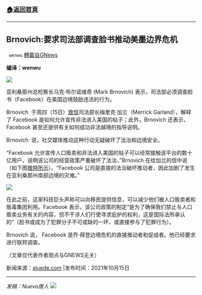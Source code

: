 ###  [:house:返回首頁](https://github.com/ourhimalayas/txt)
---


## Brnovich:要求司法部调查脸书推动美墨边界危机
` wenwu` [轉載自GNews](https://gnews.org/zh-hans/1600292/)

**编译：wenwu**

![](https://assets.gnews.org/wp-content/uploads/2021/10/image-313.png)

亚利桑那州总检察长马克·布尔诺维奇 (Mark Brnovich) 表示，司法部必须调查脸书（Facebook）在美国边境鼓励违法的行为。

Brnovich  于周四（15日）[致信](https://www.scribd.com/document/532520112/10-14-Brnovich-Letter-to-Garland#download&amp;from_embed)司法部长梅里克·加兰（Merrick Garland），解释了 Facebook 是如何允许宣传非法进入美国的帖子；此外，Brnovich 还表示，Facebook 甚至还提供有关如何成功非法越境的指导说明。

Brnovich  说，社交媒体推动这种行动无疑破坏了法治和边境安全。

“Facebook 允许宣传人口贩卖和非法进入美国的帖子可以经常接触该平台的数十亿用户，说明该公司的经营政策严重破坏了法治，”Brnovich  在给加兰的信中说（如下图[推特所示](https://twitter.com/GeneralBrnovich/status/1448773704075280388?s=20)）。“Facebook 公司是直接的法治破坏推动者，因此加剧了发生在亚利桑那州南部边境的灾难。”

![](https://assets.gnews.org/wp-content/uploads/2021/10/image-315.png)

在此之前，这家科技巨头声称可以向移民提供信息，可以减少他们被人口贩卖者和贩毒集团利用。Facebook 表示，该公司政策的制定“是为了确保我们禁止与人口贩卖业务有关的内容，但不干涉人们行使寻求庇护的权利，这是国际法所承认的”（脸书或成为了犯罪分子不可或缺的一环、或直接参与了犯罪行为）。

Brnovich 说， Facebook 是乔·拜登边境危机的直接推动者和促成者。他已经要求进行联邦调查。

（文章仅代表作者观点与GNEWS无关）

新闻来源：[ajuede.com](https://www.ajuede.com/2021/10/ariz-attorney-general-brnovich-doj-must.html) |发布时间：2021年10月15日

* * *

*发稿：Nuevo唐人*
![](https://assets.gnews.org/wp-content/uploads/2021/10/GNEWS_CH.-1-2.jpeg)
